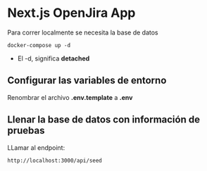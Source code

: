 # Next.js OpenJira App
Para correr localmente se necesita la base de datos
```
docker-compose up -d
```
* El -d, significa __detached__

## Configurar las variables de entorno
Renombrar el archivo __.env.template__ a __.env__

## Llenar la base de datos con información de pruebas
LLamar al endpoint:
```
http://localhost:3000/api/seed
```